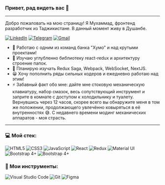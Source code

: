 ### Привет, рад видеть вас :raised_hands:

---

Добро пожаловать на мою страницу!
Я Мухаммад, фронтенд разработчик из Таджикистане.
В данный момент живу в Душанбе.

[<img alt="LinkedIn" src="https://img.shields.io/badge/Muhammad Kuysunov-%230077B5.svg?&style=flat&logo=linkedin&logoColor=white"/>](linkedin.com/in/muhammad-kuysunov-a4a555200) [<img alt="Telegram" src="https://img.shields.io/badge/@mkuysunov-2CA5E0?style=flat&logo=telegram&logoColor=white" />](https://t.me/mkuysunov) [<img alt="Gmail" src="https://img.shields.io/badge/mkuysunov@gmail.com-D14836?style=flat&logo=gmail&logoColor=white" />](mailto:mkuysunov@gmail.com)

- 🔭 Работаю с одним из команд банка "Хумо" и над крутыми проектами!
- 🌱 Изучаю углубленно библиотеку react-redux и архитектуру строение папок.
- 👯 Планирую изучать Redux Saga, Webpack, WebSocket, NextJS.
- 😀 Хочу пополнить ряды сильных кодеров и ежедневно работаю над этим!
- ⚡ Забавный факт обо мне: дайте мне стоковую механическую клавиатуру, набор смазок, весь сопутствующий инструмент и заприте в комнате с доступом к холодильнику и туалету. Вернувшись через 12 часов, скорее всего вы обнаружите меня в том же положении, продолжающего увлечённо ковыряться в её внутренностях 😅. С недавнего времени модинг механических аппаратов - моя страсть.

---

### 💻 Мой стек:

<img alt="HTML5" src="https://img.shields.io/badge/html5-f5f5f5.svg?&style=for-the-badge&logo=html5&logoColor=DD4B25"/> <img alt="CSS3" src="https://img.shields.io/badge/css3-f5f5f5.svg?&style=for-the-badge&logo=css3&logoColor=0396DE"/> <img alt="JavaScript" src="https://img.shields.io/badge/javascript-%23f5f5f5.svg?&style=for-the-badge&logo=javascript&logoColor=#764ABC"/> <img alt="React" src="https://img.shields.io/badge/react-f5f5f5.svg?&style=for-the-badge&logo=react&logoColor=%2361DAFB"/> <img alt="Redux" src="https://img.shields.io/badge/react redux-f5f5f5.svg?&style=for-the-badge&logo=redux&logoColor=764ABC"/> <img alt="Material UI" src="https://img.shields.io/badge/Material UI-f5f5f5.svg?&style=for-the-badge"/> <img alt="Bootstrap 4+" src="https://img.shields.io/badge/Bootstrap 4+-f5f5f5.svg?&style=for-the-badge&logo=bootstrap"/> <img alt="Bootstrap 4+" src="https://img.shields.io/badge/Less-f5f5f5.svg?&style=for-the-badge&logo=less&logoColor=2D4B7F"/>

### 🔧 Мои инструменты:

<img alt="Visual Studio Code" src="https://img.shields.io/badge/VisualStudioCode-f5f5f5.svg?&style=for-the-badge&logo=visual-studio-code&logoColor=0174B4"/> <img alt="Git" src="https://img.shields.io/badge/git-f5f5f5.svg?&style=for-the-badge&logo=git&logoColor=E84E31"/> <img alt="Figma" src="https://img.shields.io/badge/figma-f5f5f5.svg?&style=for-the-badge&logo=figma&logoColor=0AC97F"/>
